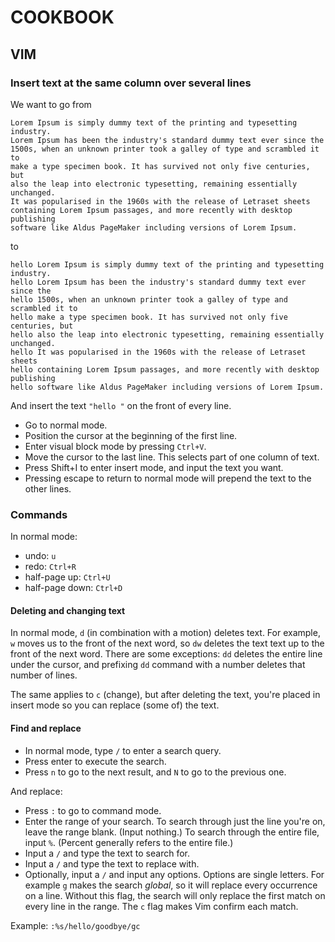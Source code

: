 COOKBOOK
========

VIM
-----

### Insert text at the same column over several lines

We want to go from

    Lorem Ipsum is simply dummy text of the printing and typesetting industry.
    Lorem Ipsum has been the industry's standard dummy text ever since the
    1500s, when an unknown printer took a galley of type and scrambled it to
    make a type specimen book. It has survived not only five centuries, but
    also the leap into electronic typesetting, remaining essentially unchanged.
    It was popularised in the 1960s with the release of Letraset sheets
    containing Lorem Ipsum passages, and more recently with desktop publishing
    software like Aldus PageMaker including versions of Lorem Ipsum.

to

    hello Lorem Ipsum is simply dummy text of the printing and typesetting industry.
    hello Lorem Ipsum has been the industry's standard dummy text ever since the
    hello 1500s, when an unknown printer took a galley of type and scrambled it to
    hello make a type specimen book. It has survived not only five centuries, but
    hello also the leap into electronic typesetting, remaining essentially unchanged.
    hello It was popularised in the 1960s with the release of Letraset sheets
    hello containing Lorem Ipsum passages, and more recently with desktop publishing
    hello software like Aldus PageMaker including versions of Lorem Ipsum.

And insert the text `"hello "` on the front of every line.

  * Go to normal mode.
  * Position the cursor at the beginning of the first line.
  * Enter visual block mode by pressing `Ctrl+V`.
  * Move the cursor to the last line.
    This selects part of one column of text.
  * Press Shift+I to enter insert mode, and input the text you want.
  * Pressing escape to return to normal mode will prepend the text to the other
    lines.

### Commands

In normal mode:

  * undo: `u`
  * redo: `Ctrl+R`
  * half-page up: `Ctrl+U`
  * half-page down: `Ctrl+D`

#### Deleting and changing text

In normal mode, `d` (in combination with a motion) deletes text.
For example, `w` moves us to the front of the next word, so `dw` deletes the
text text up to the front of the next word.
There are some exceptions: `dd` deletes the entire line under the cursor, and
prefixing `dd` command with a number deletes that number of lines.

The same applies to `c` (change), but after deleting the text, you're placed in
insert mode so you can replace (some of) the text.

#### Find and replace

  * In normal mode, type `/` to enter a search query.
  * Press enter to execute the search.
  * Press `n` to go to the next result, and `N` to go to the previous one.

And replace:

  * Press `:` to go to command mode.
  * Enter the range of your search.
    To search through just the line you're on, leave the range blank. (Input
    nothing.)
    To search through the entire file, input `%`. (Percent generally refers to
    the entire file.)
  * Input a `/` and type the text to search for.
  * Input a `/` and type the text to replace with.
  * Optionally, input a `/` and input any options.
    Options are single letters. For example `g` makes the search _global_, so
    it will replace every occurrence on a line. Without this flag, the search
    will only replace the first match on every line in the range.
    The `c` flag makes Vim confirm each match.

Example: `:%s/hello/goodbye/gc`
